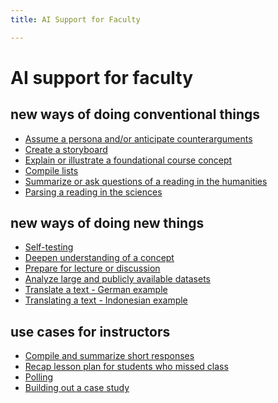 ```yaml
---
title: AI Support for Faculty

---
```


AI support for faculty
===

new ways of doing conventional things
---

* [Assume a persona and/or anticipate counterarguments](/tvB3GJNuRk2lWtGa8rYiXQ)
* [Create a storyboard](/DX6BJVYQTcCqhT7mrRUJAg)
* [Explain or illustrate a foundational course concept](/RCt0MFEoS8K6b_nO2XWsXw)
* [Compile lists](/XMGE2yMLSWewxEnwXeLzOw)
* [Summarize or ask questions of a reading in the humanities](/VzzdES9vSxenzrrOUY9DNw)
* [Parsing a reading in the sciences](/5AmeievfQRC0qCnLRQ8Hhw)


new ways of doing new things
---
* [Self-testing](/CaFh5UPYSvC4ex2OGwy4uA)
* [Deepen understanding of a concept](/J2g19B5SRG202mfc4WcvqA)
* [Prepare for lecture or discussion](/2-3lIzw9RMCiaqIQhptYwg)
* [Analyze large and publicly available datasets](/6yITdEfiQhqWQu2O8bfYNA)
* [Translate a text - German example](/1AE0BTqxSuqaHPlUWrt2jw)
* [Translating a text - Indonesian example](/5_2yWateTyqbBEhmHmeG9w)

use cases for instructors
---
* [Compile and summarize short responses](/b8SNkPF5SW2f7OUFHjmvBA)
* [Recap lesson plan for students who missed class](/QlLdK6AfQweXAzh88iYRug)
* [Polling](/hrXrYFOKTkq1_YceXz8gSA)
* [Building out a case study](/0EcAnVKgSDWwzBqmaaV0-g)
